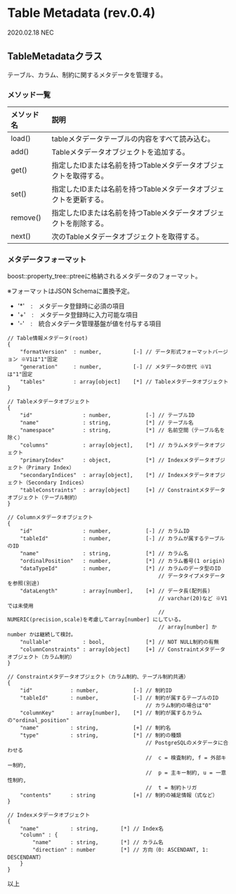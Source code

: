 
# Table Metadata (rev.0.4)

2020.02.18 NEC

## TableMetadataクラス
テーブル、カラム、制約に関するメタデータを管理する。

### メソッド一覧
|メソッド名|説明|
|:---------|:---|
|load()|tableメタデータテーブルの内容をすべて読み込む。|
|add()|Tableメタデータオブジェクトを追加する。|
|get()|指定したIDまたは名前を持つTableメタデータオブジェクトを取得する。|
|set()|指定したIDまたは名前を持つTableメタデータオブジェクトを更新する。|
|remove()|指定したIDまたは名前を持つTableメタデータオブジェクトを削除する。|
|next()|次のTableメタデータオブジェクトを取得する。|

### メタデータフォーマット

boost::property_tree::ptreeに格納されるメタデータのフォーマット。

※フォーマットはJSON Schemaに置換予定。

* '*'　:　メタデータ登録時に必須の項目
* '+'　:　メタデータ登録時に入力可能な項目
* '-'　:　統合メタデータ管理基盤が値を付与する項目

```
// Table情報メタデータ(root)
{
    "formatVersion"  : number,          [-] // データ形式フォーマットバージョン ※V1は"1"固定
    "generation"     : number,          [-] // メタデータの世代 ※V1は"1"固定
    "tables"         : array[object]    [*] // Tableメタデータオブジェクト
}

// Tableメタデータオブジェクト
{
    "id"                : number,           [-] // テーブルID
    "name"              : string,           [*] // テーブル名
    "namespace"         : string,           [*] // 名前空間（テーブル名を除く）
    "columns"           : array[object],    [*] // カラムメタデータオブジェクト
    "primaryIndex"      : object,           [*] // Indexメタデータオブジェクト（Primary Index）
    "secondaryIndices"  : array[object],    [*] // Indexメタデータオブジェクト（Secondary Indices）
    "tableConstraints"  : array[object]     [+] // Constraintメタデータオブジェクト（テーブル制約）
}

// Columnメタデータオブジェクト
{
    "id"                : number,           [-] // カラムID
    "tableId"           : number,           [-] // カラムが属するテーブルのID
    "name"              : string,           [*] // カラム名
    "ordinalPosition"   : number,           [*] // カラム番号(1 origin)
    "dataTypeId"        : number,           [*] // カラムのデータ型のID
                                                // データタイプメタデータを参照(別途)
    "dataLength"        : array[number],    [+] // データ長(配列長)
                                                // varchar(20)など ※V1では未使用
                                                // NUMERIC(precision,scale)を考慮してarray[number] にしている。
                                                // array[number] か number かは継続して検討。
    "nullable"          : bool,             [*] // NOT NULL制約の有無
    "columnConstraints" : array[object]     [+] // Constraintメタデータオブジェクト（カラム制約）
}

// Constraintメタデータオブジェクト（カラム制約、テーブル制約共通）
{
    "id"            : number,           [-] // 制約ID
    "tableId"       : number,           [-] // 制約が属するテーブルのID
                                            // カラム制約の場合は"0"
    "columnKey"     : array[number],    [*] // 制約が属するカラムの"ordinal_position"
    "name"          : string,           [+] // 制約名
    "type"          : string,           [*] // 制約の種類
                                            // PostgreSQLのメタデータに合わせる
                                            //  c = 検査制約, f = 外部キー制約,
                                            //  p = 主キー制約, u = 一意性制約,
                                            //  t = 制約トリガ
    "contents"      : string            [+] // 制約の補足情報（式など）
}

// Indexメタデータオブジェクト
{
    "name"          : string,       [*] // Index名
    "column" : {
        "name"      : string,       [*] // カラム名
        "direction" : number        [*] // 方向（0: ASCENDANT, 1: DESCENDANT）
    }
}
```

以上
